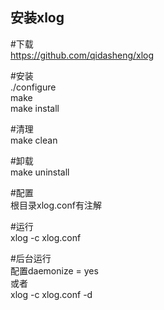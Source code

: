安装xlog    
----------    

\#下载    
https://github.com/qidasheng/xlog    


\#安装      
./configure   
make    
make install   

\#清理    
make clean   

\#卸载   
make uninstall     


\#配置    
根目录xlog.conf有注解    


\#运行    
xlog -c xlog.conf     

\#后台运行     
配置daemonize = yes    
或者     
xlog -c xlog.conf -d    






